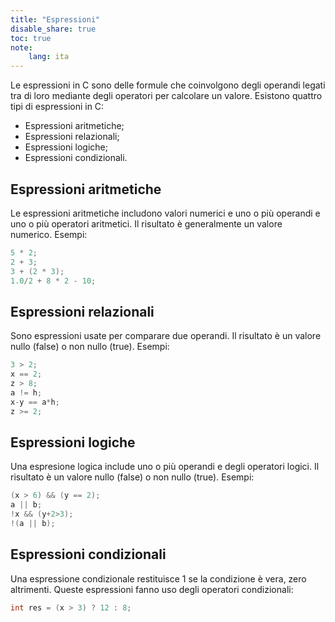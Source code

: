 ```yaml
---
title: "Espressioni"
disable_share: true
toc: true
note:
    lang: ita
---
```


<!--
>  Note del corso di <a target="_blank" href="http://web.dmi.unict.it/corsi/l-31/insegnamenti?seuid=52B6DAFA-58EB-4BF7-AD16-8238324A6855">Laboratorio di Programmazione 1 F-N 2022/2023</a> <br>
> Corso di Laurea in Informatica, Università di Catania <br>
> Note a cura di Antonino Furnari - <a href="mailto:antonino.furnari@unict.it">antonino.furnari@unict.it</a>
-->

Le espressioni in C sono delle formule che coinvolgono degli operandi legati tra di loro mediante degli operatori per calcolare un valore. Esistono quattro tipi di espressioni in C:

 * Espressioni aritmetiche;
 * Espressioni relazionali;
 * Espressioni logiche;
 * Espressioni condizionali.

## Espressioni aritmetiche
Le espressioni aritmetiche includono valori numerici e uno o più operandi e uno o più operatori aritmetici. Il risultato è generalmente un valore numerico. Esempi:

```c
5 * 2;
2 + 3;
3 + (2 * 3);
1.0/2 + 8 * 2 - 10;
```

## Espressioni relazionali
Sono espressioni usate per comparare due operandi. Il risultato è un valore nullo (false) o non nullo (true). Esempi:

```c
3 > 2;
x == 2;
z > 8;
a != h;
x-y == a*h;
z >= 2;
```

## Espressioni logiche
Una espresione logica include uno o più operandi e degli operatori logici. Il risultato è un valore nullo (false) o non nullo (true). Esempi:

```c
(x > 6) && (y == 2);
a || b;
!x && (y+2>3);
!(a || b);
```

## Espressioni condizionali
Una espressione condizionale restituisce 1 se la condizione è vera, zero altrimenti. Queste espressioni fanno uso degli operatori condizionali:

```c
int res = (x > 3) ? 12 : 8;
```
